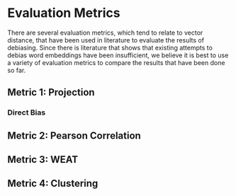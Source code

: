 # Evaluation Metrics
There are several evaluation metrics, which tend to relate to vector distance, that have been used in literature to evaluate the results of debiasing. Since there is literature that shows that existing attempts to debias word embeddings have been insufficient, we believe it is best to use a variety of evaluation metrics to compare the results that have been done so far.

## Metric 1: Projection
### Direct Bias


## Metric 2: Pearson Correlation

## Metric 3: WEAT

## Metric 4: Clustering

